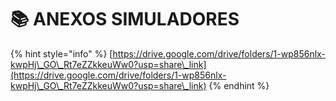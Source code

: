 # 📚 ANEXOS SIMULADORES

{% hint style="info" %}
[https://drive.google.com/drive/folders/1-wp856nlx-kwpHj\_GO\_Rt7eZZkkeuWw0?usp=share\_link](https://drive.google.com/drive/folders/1-wp856nlx-kwpHj\_GO\_Rt7eZZkkeuWw0?usp=share\_link)
{% endhint %}
